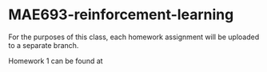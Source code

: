 # MAE693-reinforcement-learning

For the purposes of this class, each homework assignment will be uploaded to a separate branch.

Homework 1 can be found at
